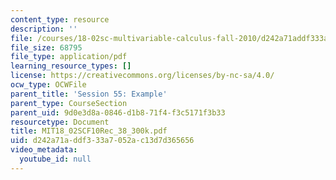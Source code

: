 ```yaml
---
content_type: resource
description: ''
file: /courses/18-02sc-multivariable-calculus-fall-2010/d242a71addf333a7052ac13d7d365656_MIT18_02SCF10Rec_38_300k.pdf
file_size: 68795
file_type: application/pdf
learning_resource_types: []
license: https://creativecommons.org/licenses/by-nc-sa/4.0/
ocw_type: OCWFile
parent_title: 'Session 55: Example'
parent_type: CourseSection
parent_uid: 9d0e3d8a-0846-d1b8-71f4-f3c5171f3b33
resourcetype: Document
title: MIT18_02SCF10Rec_38_300k.pdf
uid: d242a71a-ddf3-33a7-052a-c13d7d365656
video_metadata:
  youtube_id: null
---
```

